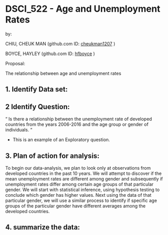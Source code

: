 # DSCI_522 -  Age and Unemployment Rates
by:

CHIU, CHEUK MAN (github.com ID: [cheukman1207](https://github.com/cheukman1207) )

BOYCE, HAYLEY (github.com ID: [hfboyce](https://github.com/hfboyce) )

Proposal:

The relationship between age and unemployment rates 



## 1. Identify Data set:


## 2 Identify Question:
 “ Is there a relationship between the unemployment rate of developed countries from the years 2006-2016 and the age group or gender of individuals. “
-	This is an example of an Exploratory question. 


## 3. Plan of action for analysis:

  To begin our data-analysis, we plan to look only at observations from developed countries in the past 10 years. We will attempt to discover if the mean unemployment rates are different among gender and subsequently if unemployment rates differ among certain age groups of that particular gender. We will start with statistical inference, using hypothesis testing to conclude which gender has higher values. Next using the data of that particular gender, we will use a similar process to identify if specific age groups of the particular gender have different averages among the developed countries. 

## 4. summarize the data: 


